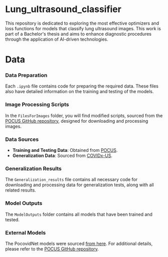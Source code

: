 # Lung_ultrasound_classifier
This repository is dedicated to exploring the most effective optimizers and loss functions for models that classify lung ultrasound images. This work is part of a Bachelor's thesis and aims to enhance diagnostic procedures through the application of AI-driven technologies.

# Data 

### Data Preparation
Each `.ipynb` file contains code for preparing the required data. These files also have detailed information on the training and testing of the models.

### Image Processing Scripts
In the `FilesForImages` folder, you will find modified scripts, sourced from the [POCUS GitHub repository](https://github.com/jannisborn/covid19_ultrasound/), designed for downloading and processing images.

### Data Sources
- **Training and Testing Data**: Obtained from [POCUS](https://github.com/jannisborn/covid19_ultrasound/).
- **Generalization Data**: Sourced from [COVIDx-US](https://github.com/nrc-cnrc/COVID-US).

### Generalization Results
The `Generalization_results` file contains all necessary code for downloading and processing data for generalization tests, along with all related results.

### Model Outputs
The `ModelOutputs` folder contains all models that have been trained and tested.

### External Models
The PocovidNet models were sourced [from here](https://drive.google.com/drive/folders/1c_B4V-Ejs45pVyl1QNPEXgT4_Kg0o-Lt). For additional details, please refer to the [POCUS GitHub repository](https://github.com/jannisborn/covid19_ultrasound/).


